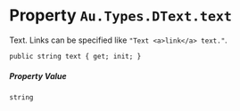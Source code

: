 # Property `Au.Types.DText.text`

Text. Links can be specified like `"Text <a>link</a> text."`.

```
public string text { get; init; }
```

##### Property Value

`string`
